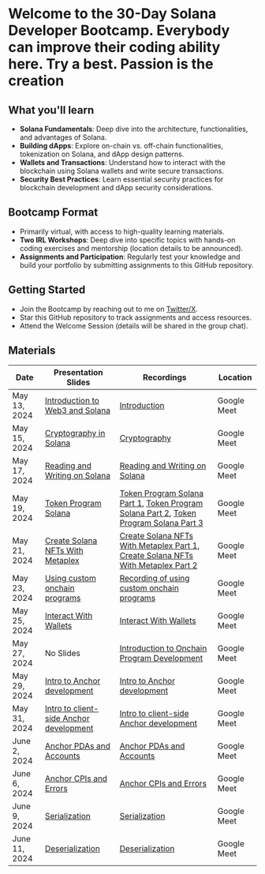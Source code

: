 # Welcome to the 30-Day Solana Developer Bootcamp. Everybody can improve their coding ability here. Try a best. Passion is the creation



## What you'll learn

- **Solana Fundamentals**: Deep dive into the architecture, functionalities, and advantages of Solana.
- **Building dApps**: Explore on-chain vs. off-chain functionalities, tokenization on Solana, and dApp design patterns.
- **Wallets and Transactions**: Understand how to interact with the blockchain using Solana wallets and write secure transactions.
- **Security Best Practices**: Learn essential security practices for blockchain development and dApp security considerations.

## Bootcamp Format

- Primarily virtual, with access to high-quality learning materials.
- **Two IRL Workshops**: Deep dive into specific topics with hands-on coding exercises and mentorship (location details to be announced).
- **Assignments and Participation**: Regularly test your knowledge and build your portfolio by submitting assignments to this GitHub repository.

## Getting Started

- Join the Bootcamp by reaching out to me on [Twitter/X](https://twitter.com/Olumide______).
- Star this GitHub repository to track assignments and access resources.
- Attend the Welcome Session (details will be shared in the group chat).

## Materials

| Date | Presentation Slides | Recordings | Location |
| ------ | ------ | ------ | ------ |
| May 13, 2024 | [Introduction to Web3 and Solana](https://docs.google.com/presentation/d/1B5xz0xqe-oT_iLC-JQPc3Qh__QzK8mtvEoNc8YMwarE/edit?usp=sharing) | [Introduction](https://tldv.io/app/meetings/66426333fdcd6e0012bba71d) | Google Meet |
| May 15, 2024 | [Cryptography in Solana](https://docs.google.com/presentation/d/14viYzsXcM7DqrDLXBz1nQ0Bery8kN36zgWB0jp_eix0/edit?usp=sharing) | [Cryptography](https://tldv.io/app/meetings/664508f09b305c0012b04186) | Google Meet |
| May 17, 2024 | [Reading and Writing on Solana](https://docs.google.com/presentation/d/1Nn1glLPzpR7agHxWF75SRIlcZFZcvChiHXiXtFSvzd4/edit?usp=sharing) | [Reading and Writing on Solana](https://tldv.io/app/meetings/6647abef3ba1ad0013709c8f/) | Google Meet |
| May 19, 2024 | [Token Program Solana](https://docs.google.com/presentation/d/1wXDAPyNDMQGac7Bt0-pAhL3IP58UEGUQygerQu_Nl4c/edit?usp=sharing) | [Token Program Solana Part 1](https://tldv.io/app/meetings/664a4e6da96cc8001392c149/), [Token Program Solana Part 2](https://tldv.io/app/meetings/664a59d30e0d430012727f95/), [Token Program Solana Part 3](https://tldv.io/app/meetings/664a686ea6c918001260f514/) | Google Meet |
| May 21, 2024 | [Create Solana NFTs With Metaplex](https://docs.google.com/presentation/d/160IwWL9zwwmskOynnL-T19F1W587b4x1sts_9LFJ_20/edit?usp=sharing) | [Create Solana NFTs With Metaplex Part 1](https://tldv.io/app/meetings/664e458ad09efb0013529de7/),  [Create Solana NFTs With Metaplex Part 2](https://tldv.io/app/meetings/664e4f7183e7b80013d5fbc0/) | Google Meet |
| May 23, 2024 | [Using custom onchain programs](https://docs.google.com/presentation/d/1KnOlG2uDKnygfpfljf4mP11NBJzFUmIzPJB7DKPm78M/edit?usp=sharing) | [Recording of using custom onchain programs](https://tldv.io/app/meetings/664f9521c3ef770013142588/) | Google Meet |
| May 25, 2024 | [Interact With Wallets](https://tldv.io/app/meetings/665235be90bc7500135c56bd/) | [Interact With Wallets](https://docs.google.com/presentation/d/1l0Y3Yz2mNz7UARmcBGa-d0LN1N6KINYHCyfpzAfctd0/edit?usp=sharing) | Google Meet |
| May 27, 2024 | No Slides | [Introduction to Onchain Program Development](https://tldv.io/app/meetings/6654d8e591762500131960b0/) | Google Meet |
| May 29, 2024 | [Intro to Anchor development](https://docs.google.com/presentation/d/1di2CyBIdB4_DTKcK7_42zpuoScz2pSWdjbIoStDWg6g/edit?usp=sharing) | [Intro to Anchor development](https://tldv.io/app/meetings/66577dd390bc75001361b90e/) | Google Meet |
| May 31, 2024 | [Intro to client-side Anchor development](https://docs.google.com/presentation/d/1qvDmgf7pgBKKY7son4RvGOCeiSsWfVw8_KPBiDIXOdc/edit?usp=sharing) | [Intro to client-side Anchor development](https://tldv.io/app/meetings/665a2193e947790014d8fa4b/) | Google Meet |
| June 2, 2024 | [Anchor PDAs and Accounts](https://docs.google.com/presentation/d/1i0iX1gBc2Vj2Gbu0dgOR81ZQ_P4ZPE1Lfglci1yxBi8/edit?usp=sharing) | [Anchor PDAs and Accounts](https://tldv.io/app/meetings/665cca94a911d00012449f42/) | Google Meet |
| June 6, 2024 | [Anchor CPIs and Errors](https://docs.google.com/presentation/d/1xI6V0XqCnpC_DIlThQ7VVLwnBTeVsF7A5exni5iIpkQ/edit?usp=sharing) | [Anchor CPIs and Errors](https://tldv.io/app/meetings/66620c6131d66e0013ad95a3/) | Google Meet |
| June 9, 2024 | [Serialization](https://docs.google.com/presentation/d/1UwfjpunMWpudagN02JtAsn_8Sbp_MMLeu5yxtXrLins/edit?usp=sharing) | [Serialization](https://tldv.io/app/meetings/6665fe2b777b030013dd468e/) | Google Meet |
| June 11, 2024 | [Deserialization](https://docs.google.com/presentation/d/1iSP_KlC2WWshL_XrKkCC9QQ08kXT8N9ENiyDtyipJYI/edit?usp=sharing) | [Deserialization](https://tldv.io/) | Google Meet |
